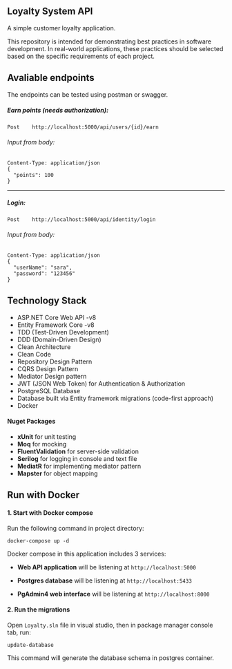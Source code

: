 ## Loyalty System API
A simple customer loyalty application.

This repository is intended for demonstrating best practices in software development. In real-world applications, these practices should be selected based on the specific requirements of each project.

## Avaliable endpoints

The endpoints can be tested using postman or swagger.

##### Earn points (needs authorization):
```
Post    http://localhost:5000/api/users/{id}/earn
```

###### Input from body:
```
Content-Type: application/json
{
  "points": 100
}
```

----


##### Login:
```
Post    http://localhost:5000/api/identity/login
```

###### Input from body:
```
Content-Type: application/json
{
  "userName": "sara",
  "password": "123456"
}
```


## Technology Stack
  -	ASP.NET Core Web API -v8
  - Entity Framework Core -v8
  - TDD (Test-Driven Development)
  - DDD (Domain-Driven Design)
  - Clean Architecture
  - Clean Code
  - Repository Design Pattern
  - CQRS Design Pattern
  - Mediator Design pattern
  - JWT (JSON Web Token) for Authentication & Authorization
  - PostgreSQL Database
  - Database built via Entity framework migrations (code-first approach)
  - Docker

#### Nuget Packages
  - __xUnit__ for unit testing
  - __Moq__ for mocking
  - __FluentValidation__ for server-side validation
  - __Serilog__ for logging in console and text file
  - __MediatR__ for implementing mediator pattern
  - __Mapster__ for object mapping

      
## Run with Docker

#### 1. Start with Docker compose

Run the following command in project directory:

```
docker-compose up -d
```

Docker compose in this application includes 3 services:

- __Web API application__ will be listening at `http://localhost:5000`

- __Postgres database__ will be listening at `http://localhost:5433`

- __PgAdmin4 web interface__ will be listening at `http://localhost:8000`


#### 2. Run the migrations

Open `Loyalty.sln` file in visual studio, then in package manager console tab, run:

```
update-database
```

This command will generate the database schema in postgres container.



